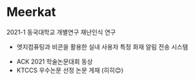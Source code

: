 # Meerkat
2021-1 동국대학교 개별연구 재난인식 연구

- 엣지컴퓨팅과 비콘을 활용한 실내 사용자 특정 화재 알림 전송 시스템

+ ACK 2021 학술논문대회 동상
+ KTCCS 우수논문 선정 논문 게재 (히히😊)
